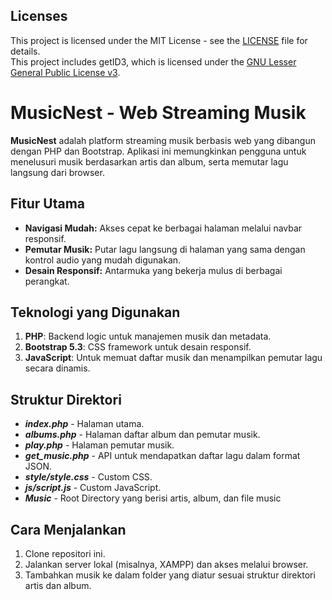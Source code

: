 ## Licenses

This project is licensed under the MIT License - see the [LICENSE](LICENSE) file for details.<br>
This project includes getID3, which is licensed under the [GNU Lesser General Public License v3](LICENSE-getID3).

# MusicNest - Web Streaming Musik

**MusicNest** adalah platform streaming musik berbasis web yang dibangun dengan PHP dan Bootstrap. Aplikasi ini memungkinkan pengguna untuk menelusuri musik berdasarkan artis dan album, serta memutar lagu langsung dari browser.

## Fitur Utama

- **Navigasi Mudah:** Akses cepat ke berbagai halaman melalui navbar responsif.
- **Pemutar Musik:** Putar lagu langsung di halaman yang sama dengan kontrol audio yang mudah digunakan.
- **Desain Responsif:** Antarmuka yang bekerja mulus di berbagai perangkat.

## Teknologi yang Digunakan

1. **PHP**: Backend logic untuk manajemen musik dan metadata.
2. **Bootstrap 5.3**: CSS framework untuk desain responsif.
3. **JavaScript**: Untuk memuat daftar musik dan menampilkan pemutar lagu secara dinamis.

## Struktur Direktori

- **_index.php_** - Halaman utama.
- **_albums.php_** - Halaman daftar album dan pemutar musik.
- **_play.php_** - Halaman pemutar musik.
- **_get_music.php_** - API untuk mendapatkan daftar lagu dalam format JSON.
- **_style/style.css_** - Custom CSS.
- **_js/script.js_** - Custom JavaScript.
- **_Music_** - Root Directory yang berisi artis, album, dan file music

## Cara Menjalankan

1. Clone repositori ini.
2. Jalankan server lokal (misalnya, XAMPP) dan akses melalui browser.
3. Tambahkan musik ke dalam folder yang diatur sesuai struktur direktori artis dan album.
